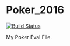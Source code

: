 # Poker_2016

[![Build Status](https://travis-ci.org/ScoobyDoom69/Poker_2016.svg?branch=master)](https://travis-ci.org/ScoobyDoom69/Poker_2016)

My Poker Eval File.
